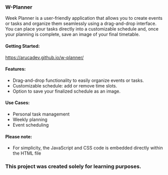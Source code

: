 ### W-Planner

Week Planner is a user-friendly application that allows you to create events or tasks and organize them seamlessly using a drag-and-drop interface. 
You can place your tasks directly into a customizable schedule and, once your planning is complete, save an image of your final timetable.

#### Getting Started:
https://arucadev.github.io/w-planner/

#### Features:
- Drag-and-drop functionality to easily organize events or tasks.
- Customizable schedule: add or remove time slots.
- Option to save your finalized schedule as an image.

#### Use Cases:
- Personal task management
- Weekly planning
- Event scheduling

#### Please note:
- For simplicity, the JavaScript and CSS code is embedded directly within the HTML file

### This project was created solely for learning purposes.

